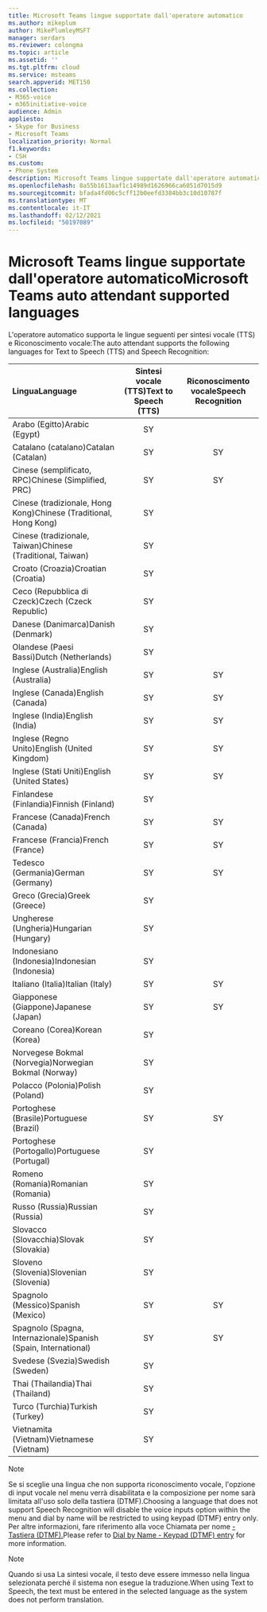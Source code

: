```yaml
---
title: Microsoft Teams lingue supportate dall'operatore automatico
ms.author: mikeplum
author: MikePlumleyMSFT
manager: serdars
ms.reviewer: colongma
ms.topic: article
ms.assetid: ''
ms.tgt.pltfrm: cloud
ms.service: msteams
search.appverid: MET150
ms.collection:
- M365-voice
- m365initiative-voice
audience: Admin
appliesto:
- Skype for Business
- Microsoft Teams
localization_priority: Normal
f1.keywords:
- CSH
ms.custom:
- Phone System
description: Microsoft Teams lingue supportate dall'operatore automatico
ms.openlocfilehash: 8a55b1613aaf1c14989d1626966ca6051d7015d9
ms.sourcegitcommit: bfada4fd06c5cff12b0eefd3384bb3c10d10787f
ms.translationtype: MT
ms.contentlocale: it-IT
ms.lasthandoff: 02/12/2021
ms.locfileid: "50197089"
---
```

# <a name="microsoft-teams-auto-attendant-supported-languages"></a><span data-ttu-id="5c056-103">Microsoft Teams lingue supportate dall'operatore automatico</span><span class="sxs-lookup"><span data-stu-id="5c056-103">Microsoft Teams auto attendant supported languages</span></span>

<span data-ttu-id="5c056-104">L'operatore automatico supporta le lingue seguenti per sintesi vocale (TTS) e Riconoscimento vocale:</span><span class="sxs-lookup"><span data-stu-id="5c056-104">The auto attendant supports the following languages for Text to Speech (TTS) and Speech Recognition:</span></span>

|<span data-ttu-id="5c056-105">Lingua</span><span class="sxs-lookup"><span data-stu-id="5c056-105">Language</span></span>                                |<span data-ttu-id="5c056-106">Sintesi vocale (TTS)</span><span class="sxs-lookup"><span data-stu-id="5c056-106">Text to Speech (TTS)</span></span>     |<span data-ttu-id="5c056-107">Riconoscimento vocale</span><span class="sxs-lookup"><span data-stu-id="5c056-107">Speech Recognition</span></span>                     |
|:---------------------------------------|:-----------------------:|:-------------------------------------:|
|<span data-ttu-id="5c056-108">Arabo (Egitto)</span><span class="sxs-lookup"><span data-stu-id="5c056-108">Arabic (Egypt)</span></span>                          |<span data-ttu-id="5c056-109">S</span><span class="sxs-lookup"><span data-stu-id="5c056-109">Y</span></span>                        |                                       |
|<span data-ttu-id="5c056-110">Catalano (catalano)</span><span class="sxs-lookup"><span data-stu-id="5c056-110">Catalan (Catalan)</span></span>                       |<span data-ttu-id="5c056-111">S</span><span class="sxs-lookup"><span data-stu-id="5c056-111">Y</span></span>                        |<span data-ttu-id="5c056-112">S</span><span class="sxs-lookup"><span data-stu-id="5c056-112">Y</span></span>                                      |
|<span data-ttu-id="5c056-113">Cinese (semplificato, RPC)</span><span class="sxs-lookup"><span data-stu-id="5c056-113">Chinese (Simplified, PRC)</span></span>               |<span data-ttu-id="5c056-114">S</span><span class="sxs-lookup"><span data-stu-id="5c056-114">Y</span></span>                        |<span data-ttu-id="5c056-115">S</span><span class="sxs-lookup"><span data-stu-id="5c056-115">Y</span></span>                                      |
|<span data-ttu-id="5c056-116">Cinese (tradizionale, Hong Kong)</span><span class="sxs-lookup"><span data-stu-id="5c056-116">Chinese (Traditional, Hong Kong)</span></span>        |<span data-ttu-id="5c056-117">S</span><span class="sxs-lookup"><span data-stu-id="5c056-117">Y</span></span>                        |                                       |
|<span data-ttu-id="5c056-118">Cinese (tradizionale, Taiwan)</span><span class="sxs-lookup"><span data-stu-id="5c056-118">Chinese (Traditional, Taiwan)</span></span>           |<span data-ttu-id="5c056-119">S</span><span class="sxs-lookup"><span data-stu-id="5c056-119">Y</span></span>                        |                                       |    
|<span data-ttu-id="5c056-120">Croato (Croazia)</span><span class="sxs-lookup"><span data-stu-id="5c056-120">Croatian (Croatia)</span></span>                      |<span data-ttu-id="5c056-121">S</span><span class="sxs-lookup"><span data-stu-id="5c056-121">Y</span></span>                        |                                       |    
|<span data-ttu-id="5c056-122">Ceco (Repubblica di Czeck)</span><span class="sxs-lookup"><span data-stu-id="5c056-122">Czech (Czeck Republic)</span></span>                  |<span data-ttu-id="5c056-123">S</span><span class="sxs-lookup"><span data-stu-id="5c056-123">Y</span></span>                        |                                       |    
|<span data-ttu-id="5c056-124">Danese (Danimarca)</span><span class="sxs-lookup"><span data-stu-id="5c056-124">Danish (Denmark)</span></span>                        |<span data-ttu-id="5c056-125">S</span><span class="sxs-lookup"><span data-stu-id="5c056-125">Y</span></span>                        |                                       |    
|<span data-ttu-id="5c056-126">Olandese (Paesi Bassi)</span><span class="sxs-lookup"><span data-stu-id="5c056-126">Dutch (Netherlands)</span></span>                     |<span data-ttu-id="5c056-127">S</span><span class="sxs-lookup"><span data-stu-id="5c056-127">Y</span></span>                        |                                       |    
|<span data-ttu-id="5c056-128">Inglese (Australia)</span><span class="sxs-lookup"><span data-stu-id="5c056-128">English (Australia)</span></span>                     |<span data-ttu-id="5c056-129">S</span><span class="sxs-lookup"><span data-stu-id="5c056-129">Y</span></span>                        |<span data-ttu-id="5c056-130">S</span><span class="sxs-lookup"><span data-stu-id="5c056-130">Y</span></span>                                      |
|<span data-ttu-id="5c056-131">Inglese (Canada)</span><span class="sxs-lookup"><span data-stu-id="5c056-131">English (Canada)</span></span>                        |<span data-ttu-id="5c056-132">S</span><span class="sxs-lookup"><span data-stu-id="5c056-132">Y</span></span>                        |<span data-ttu-id="5c056-133">S</span><span class="sxs-lookup"><span data-stu-id="5c056-133">Y</span></span>                                      |
|<span data-ttu-id="5c056-134">Inglese (India)</span><span class="sxs-lookup"><span data-stu-id="5c056-134">English (India)</span></span>                         |<span data-ttu-id="5c056-135">S</span><span class="sxs-lookup"><span data-stu-id="5c056-135">Y</span></span>                        |<span data-ttu-id="5c056-136">S</span><span class="sxs-lookup"><span data-stu-id="5c056-136">Y</span></span>                                      |
|<span data-ttu-id="5c056-137">Inglese (Regno Unito)</span><span class="sxs-lookup"><span data-stu-id="5c056-137">English (United Kingdom)</span></span>                |<span data-ttu-id="5c056-138">S</span><span class="sxs-lookup"><span data-stu-id="5c056-138">Y</span></span>                        |<span data-ttu-id="5c056-139">S</span><span class="sxs-lookup"><span data-stu-id="5c056-139">Y</span></span>                                      |
|<span data-ttu-id="5c056-140">Inglese (Stati Uniti)</span><span class="sxs-lookup"><span data-stu-id="5c056-140">English (United States)</span></span>                 |<span data-ttu-id="5c056-141">S</span><span class="sxs-lookup"><span data-stu-id="5c056-141">Y</span></span>                        |<span data-ttu-id="5c056-142">S</span><span class="sxs-lookup"><span data-stu-id="5c056-142">Y</span></span>                                      |
|<span data-ttu-id="5c056-143">Finlandese (Finlandia)</span><span class="sxs-lookup"><span data-stu-id="5c056-143">Finnish (Finland)</span></span>                       |<span data-ttu-id="5c056-144">S</span><span class="sxs-lookup"><span data-stu-id="5c056-144">Y</span></span>                        |                                       |    
|<span data-ttu-id="5c056-145">Francese (Canada)</span><span class="sxs-lookup"><span data-stu-id="5c056-145">French (Canada)</span></span>                         |<span data-ttu-id="5c056-146">S</span><span class="sxs-lookup"><span data-stu-id="5c056-146">Y</span></span>                        |<span data-ttu-id="5c056-147">S</span><span class="sxs-lookup"><span data-stu-id="5c056-147">Y</span></span>                                      |
|<span data-ttu-id="5c056-148">Francese (Francia)</span><span class="sxs-lookup"><span data-stu-id="5c056-148">French (France)</span></span>                         |<span data-ttu-id="5c056-149">S</span><span class="sxs-lookup"><span data-stu-id="5c056-149">Y</span></span>                        |<span data-ttu-id="5c056-150">S</span><span class="sxs-lookup"><span data-stu-id="5c056-150">Y</span></span>                                      |
|<span data-ttu-id="5c056-151">Tedesco (Germania)</span><span class="sxs-lookup"><span data-stu-id="5c056-151">German (Germany)</span></span>                        |<span data-ttu-id="5c056-152">S</span><span class="sxs-lookup"><span data-stu-id="5c056-152">Y</span></span>                        |<span data-ttu-id="5c056-153">S</span><span class="sxs-lookup"><span data-stu-id="5c056-153">Y</span></span>                                      |
|<span data-ttu-id="5c056-154">Greco (Grecia)</span><span class="sxs-lookup"><span data-stu-id="5c056-154">Greek (Greece)</span></span>                          |<span data-ttu-id="5c056-155">S</span><span class="sxs-lookup"><span data-stu-id="5c056-155">Y</span></span>                        |                                       |
|<span data-ttu-id="5c056-156">Ungherese (Ungheria)</span><span class="sxs-lookup"><span data-stu-id="5c056-156">Hungarian (Hungary)</span></span>                     |<span data-ttu-id="5c056-157">S</span><span class="sxs-lookup"><span data-stu-id="5c056-157">Y</span></span>                        |                                       |
|<span data-ttu-id="5c056-158">Indonesiano (Indonesia)</span><span class="sxs-lookup"><span data-stu-id="5c056-158">Indonesian (Indonesia)</span></span>                  |<span data-ttu-id="5c056-159">S</span><span class="sxs-lookup"><span data-stu-id="5c056-159">Y</span></span>                        |                                       |
|<span data-ttu-id="5c056-160">Italiano (Italia)</span><span class="sxs-lookup"><span data-stu-id="5c056-160">Italian (Italy)</span></span>                         |<span data-ttu-id="5c056-161">S</span><span class="sxs-lookup"><span data-stu-id="5c056-161">Y</span></span>                        |<span data-ttu-id="5c056-162">S</span><span class="sxs-lookup"><span data-stu-id="5c056-162">Y</span></span>                                      |
|<span data-ttu-id="5c056-163">Giapponese (Giappone)</span><span class="sxs-lookup"><span data-stu-id="5c056-163">Japanese (Japan)</span></span>                        |<span data-ttu-id="5c056-164">S</span><span class="sxs-lookup"><span data-stu-id="5c056-164">Y</span></span>                        |<span data-ttu-id="5c056-165">S</span><span class="sxs-lookup"><span data-stu-id="5c056-165">Y</span></span>                                      |
|<span data-ttu-id="5c056-166">Coreano (Corea)</span><span class="sxs-lookup"><span data-stu-id="5c056-166">Korean (Korea)</span></span>                          |<span data-ttu-id="5c056-167">S</span><span class="sxs-lookup"><span data-stu-id="5c056-167">Y</span></span>                        |                                       |    
|<span data-ttu-id="5c056-168">Norvegese Bokmal (Norvegia)</span><span class="sxs-lookup"><span data-stu-id="5c056-168">Norwegian Bokmal (Norway)</span></span>               |<span data-ttu-id="5c056-169">S</span><span class="sxs-lookup"><span data-stu-id="5c056-169">Y</span></span>                        |                                       |    
|<span data-ttu-id="5c056-170">Polacco (Polonia)</span><span class="sxs-lookup"><span data-stu-id="5c056-170">Polish (Poland)</span></span>                         |<span data-ttu-id="5c056-171">S</span><span class="sxs-lookup"><span data-stu-id="5c056-171">Y</span></span>                        |                                       |    
|<span data-ttu-id="5c056-172">Portoghese (Brasile)</span><span class="sxs-lookup"><span data-stu-id="5c056-172">Portuguese (Brazil)</span></span>                     |<span data-ttu-id="5c056-173">S</span><span class="sxs-lookup"><span data-stu-id="5c056-173">Y</span></span>                        |<span data-ttu-id="5c056-174">S</span><span class="sxs-lookup"><span data-stu-id="5c056-174">Y</span></span>                                      |
|<span data-ttu-id="5c056-175">Portoghese (Portogallo)</span><span class="sxs-lookup"><span data-stu-id="5c056-175">Portuguese (Portugal)</span></span>                   |<span data-ttu-id="5c056-176">S</span><span class="sxs-lookup"><span data-stu-id="5c056-176">Y</span></span>                        |                                       |    
|<span data-ttu-id="5c056-177">Romeno (Romania)</span><span class="sxs-lookup"><span data-stu-id="5c056-177">Romanian (Romania)</span></span>                      |<span data-ttu-id="5c056-178">S</span><span class="sxs-lookup"><span data-stu-id="5c056-178">Y</span></span>                        |                                       |    
|<span data-ttu-id="5c056-179">Russo (Russia)</span><span class="sxs-lookup"><span data-stu-id="5c056-179">Russian (Russia)</span></span>                        |<span data-ttu-id="5c056-180">S</span><span class="sxs-lookup"><span data-stu-id="5c056-180">Y</span></span>                        |                                       |    
|<span data-ttu-id="5c056-181">Slovacco (Slovacchia)</span><span class="sxs-lookup"><span data-stu-id="5c056-181">Slovak (Slovakia)</span></span>                       |<span data-ttu-id="5c056-182">S</span><span class="sxs-lookup"><span data-stu-id="5c056-182">Y</span></span>                        |                                       |    
|<span data-ttu-id="5c056-183">Sloveno (Slovenia)</span><span class="sxs-lookup"><span data-stu-id="5c056-183">Slovenian (Slovenia)</span></span>                    |<span data-ttu-id="5c056-184">S</span><span class="sxs-lookup"><span data-stu-id="5c056-184">Y</span></span>                        |                                       |    
|<span data-ttu-id="5c056-185">Spagnolo (Messico)</span><span class="sxs-lookup"><span data-stu-id="5c056-185">Spanish (Mexico)</span></span>                        |<span data-ttu-id="5c056-186">S</span><span class="sxs-lookup"><span data-stu-id="5c056-186">Y</span></span>                        |<span data-ttu-id="5c056-187">S</span><span class="sxs-lookup"><span data-stu-id="5c056-187">Y</span></span>                                      |
|<span data-ttu-id="5c056-188">Spagnolo (Spagna, Internazionale)</span><span class="sxs-lookup"><span data-stu-id="5c056-188">Spanish (Spain, International)</span></span>          |<span data-ttu-id="5c056-189">S</span><span class="sxs-lookup"><span data-stu-id="5c056-189">Y</span></span>                        |<span data-ttu-id="5c056-190">S</span><span class="sxs-lookup"><span data-stu-id="5c056-190">Y</span></span>                                      |
|<span data-ttu-id="5c056-191">Svedese (Svezia)</span><span class="sxs-lookup"><span data-stu-id="5c056-191">Swedish (Sweden)</span></span>                        |<span data-ttu-id="5c056-192">S</span><span class="sxs-lookup"><span data-stu-id="5c056-192">Y</span></span>                        |                                       |    
|<span data-ttu-id="5c056-193">Thai (Thailandia)</span><span class="sxs-lookup"><span data-stu-id="5c056-193">Thai (Thailand)</span></span>                         |<span data-ttu-id="5c056-194">S</span><span class="sxs-lookup"><span data-stu-id="5c056-194">Y</span></span>                        |                                       |    
|<span data-ttu-id="5c056-195">Turco (Turchia)</span><span class="sxs-lookup"><span data-stu-id="5c056-195">Turkish (Turkey)</span></span>                        |<span data-ttu-id="5c056-196">S</span><span class="sxs-lookup"><span data-stu-id="5c056-196">Y</span></span>                        |                                       |    
|<span data-ttu-id="5c056-197">Vietnamita (Vietnam)</span><span class="sxs-lookup"><span data-stu-id="5c056-197">Vietnamese (Vietnam)</span></span>                    |<span data-ttu-id="5c056-198">S</span><span class="sxs-lookup"><span data-stu-id="5c056-198">Y</span></span>                        |                                       |    

> [!NOTE]
> <span data-ttu-id="5c056-199">Se si sceglie una lingua che non supporta riconoscimento vocale, l'opzione di input vocale nel menu verrà disabilitata e la composizione per nome sarà limitata all'uso solo della tastiera (DTMF).</span><span class="sxs-lookup"><span data-stu-id="5c056-199">Choosing a language that does not support Speech Recognition will disable the voice inputs option within the menu and dial by name will be restricted to using keypad (DTMF) entry only.</span></span> <span data-ttu-id="5c056-200">Per altre informazioni, fare riferimento alla voce Chiamata per nome [- Tastiera (DTMF).](dial-voice-reference.md#dial-by-name---keypad-dtmf-entry)</span><span class="sxs-lookup"><span data-stu-id="5c056-200">Please refer to [Dial by Name - Keypad (DTMF) entry](dial-voice-reference.md#dial-by-name---keypad-dtmf-entry) for more information.</span></span>

> [!NOTE]
> <span data-ttu-id="5c056-201">Quando si usa La sintesi vocale, il testo deve essere immesso nella lingua selezionata perché il sistema non esegue la traduzione.</span><span class="sxs-lookup"><span data-stu-id="5c056-201">When using Text to Speech, the text must be entered in the selected language as the system does not perform translation.</span></span>

